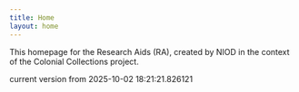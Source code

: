 ```yaml
---
title: Home
layout: home
---
```


This homepage for the Research Aids (RA), created by NIOD in the context of the Colonial Collections project. 


current version from 2025-10-02 18:21:21.826121